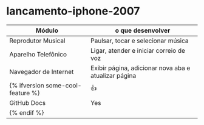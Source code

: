 # lancamento-iphone-2007

| Módulo | o que desenvolver |
| --- | --- |
| Reprodutor Musical | Paulsar, tocar e selecionar música |
| Aparelho Telefônico | Ligar, atender e iniciar correio de voz |
| Navegador de Internet | Exibir página, adicionar nova aba e atualizar página |
| {% ifversion some-cool-feature %} | 👍
| GitHub Docs | Yes |
| {% endif %} |
